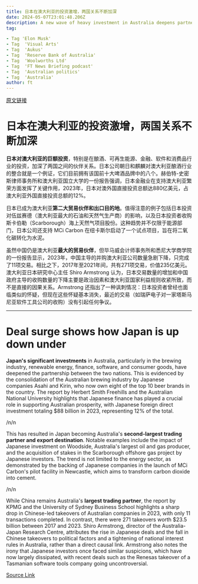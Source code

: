 ```yaml
---
title: 日本在澳大利亚的投资激增，两国关系不断加深
date: 2024-05-07T23:01:48.206Z
description: A new wave of heavy investment in Australia deepens partnership
tag: 

- Tag 'Elon Musk'
- Tag  'Visual Arts'
- Tag  'Aukus'
- Tag  'Reserve Bank of Australia'
- Tag  'Woolworths Ltd'
- Tag  'FT News Briefing podcast'
- Tag  'Australian politics'
- Tag  'Australia'
author: ft
---
```


[原文链接](https://ft.com/content/ce37ac7c-c8fd-4c03-92cd-b20e50cd874d)

# 日本在澳大利亚的投资激增，两国关系不断加深

**日本对澳大利亚的巨额投资**，特别是在酿酒、可再生能源、金融、软件和消费品行业的投资，加深了两国之间的伙伴关系。日本公司朝日和麒麟对澳大利亚酿酒行业的整合就是一个例证，它们目前拥有该国前十大啤酒品牌中的八个。赫伯特-史密斯律师事务所和澳大利亚国立大学的一份报告强调，日本金融业在支持澳大利亚繁荣方面发挥了关键作用，2023年，日本对澳外国直接投资总额达880亿美元，占澳大利亚外国直接投资总额的12%。

日本已成为澳大利亚**第二大贸易伙伴和出口目的地**。值得注意的例子包括日本投资对伍兹赛德（澳大利亚最大的石油和天然气生产商）的影响，以及日本投资者收购斯卡伯勒（Scarborough）海上天然气项目股份。这种趋势并不仅限于能源部门，日本公司还支持 MCi Carbon 在纽卡斯尔启动了一个试点项目，旨在将二氧化碳转化为水泥。

虽然中国仍是澳大利亚**最大的贸易伙伴**，但毕马威会计师事务所和悉尼大学商学院的一份报告显示，2023年，中国主导的并购澳大利亚公司数量急剧下降，只完成了11项交易。相比之下，2017年至2021年间，共有271项交易，价值235亿美元。澳大利亚日本研究中心主任 Shiro Armstrong 认为，日本交易数量的增加和中国政府主导的收购数量的下降主要是政治因素和澳大利亚国家利益规则收紧所致，而不是直接的因果关系。Armstrong 还指出了一种讽刺情况：日本投资者曾经也面临类似的怀疑，但现在这些怀疑基本消失，最近的交易（如瑞萨电子对一家塔斯马尼亚软件工具公司的收购）没有引起任何争议。

---

# Deal surge shows how Japan is up down under 

**Japan's significant investments** in Australia, particularly in the brewing industry, renewable energy, finance, software, and consumer goods, have deepened the partnership between the two nations. This is evidenced by the consolidation of the Australian brewing industry by Japanese companies Asahi and Kirin, who now own eight of the top 10 beer brands in the country. The report by Herbert Smith Freehills and the Australian National University highlights that Japanese finance has played a crucial role in supporting Australian prosperity, with Japanese foreign direct investment totaling $88 billion in 2023, representing 12% of the total. 

/n/n

This has resulted in Japan becoming Australia's **second-largest trading partner and export destination**. Notable examples include the impact of Japanese investment on Woodside, Australia's largest oil and gas producer, and the acquisition of stakes in the Scarborough offshore gas project by Japanese investors. The trend is not limited to the energy sector, as demonstrated by the backing of Japanese companies in the launch of MCi Carbon's pilot facility in Newcastle, which aims to transform carbon dioxide into cement. 

/n/n

While China remains Australia's **largest trading partner**, the report by KPMG and the University of Sydney Business School highlights a sharp drop in Chinese-led takeovers of Australian companies in 2023, with only 11 transactions completed. In contrast, there were 271 takeovers worth $23.5 billion between 2017 and 2023. Shiro Armstrong, director of the Australia-Japan Research Centre, attributes the rise in Japanese deals and the fall in Chinese takeovers to political factors and a tightening of national interest rules in Australia, rather than a direct causal link. Armstrong also notes the irony that Japanese investors once faced similar suspicions, which have now largely dissipated, with recent deals such as the Renesas takeover of a Tasmanian software tools company going uncontroversial.

[Source Link](https://ft.com/content/ce37ac7c-c8fd-4c03-92cd-b20e50cd874d)

